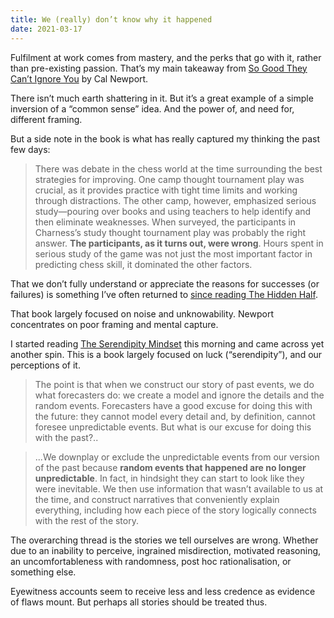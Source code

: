 ```yaml
---
title: We (really) don’t know why it happened
date: 2021-03-17
---
```


<p>Fulfilment at work comes from mastery, and the perks that go with it, rather than pre-existing passion. That’s my main takeaway from <a href="https://www.worldcat.org/title/so-good-they-cant-ignore-you-why-skills-trump-passion-in-the-quest-for-work-you-love/oclc/1120678544&amp;referer=brief_results">So Good They Can’t Ignore You</a> by Cal Newport.</p><p>There isn’t much earth shattering in it. But it’s a great example of a simple inversion of a “common sense” idea. And the power of, and need for, different framing.</p><p>But a side note in the book is what has really captured my thinking the past few days:</p><blockquote>There was debate in the chess world at the time surrounding the best strategies for improving. One camp thought tournament play was crucial, as it provides practice with tight time limits and working through distractions. The other camp, however, emphasized serious study—pouring over books and using teachers to help identify and then eliminate weaknesses. When surveyed, the participants in Charness’s study thought tournament play was probably the right answer. <strong>The participants, as it turns out, were wrong</strong>. Hours spent in serious study of the game was not just the most important factor in predicting chess skill, it dominated the other factors.</blockquote><p>That we don’t fully understand or appreciate the reasons for successes (or failures) is something I’ve often returned to <a href="__GHOST_URL__/a-plea-for-more-humility-about-what-we-know/">since reading The Hidden Half</a>.</p><p>That book largely focused on noise and unknowability. Newport concentrates on poor framing and mental capture.</p><p>I started reading <a href="https://www.worldcat.org/title/serendipity-mindset-the-art-and-science-of-creating-good-lu/oclc/1199009413&amp;referer=brief_results">The Serendipity Mindset</a> this morning and came across yet another spin. This is a book largely focused on luck (“serendipity”), and our perceptions of it.</p><blockquote>The point is that when we construct our story of past events, we do what forecasters do: we create a model and ignore the details and the random events. Forecasters have a good excuse for doing this with the future: they cannot model every detail and, by definition, cannot foresee unpredictable events. But what is our excuse for doing this with the past?..</blockquote><blockquote>...We downplay or exclude the unpredictable events from our version of the past because <strong>random events that happened are no longer unpredictable</strong>. In fact, in hindsight they can start to look like they were inevitable. We then use information that wasn’t available to us at the time, and construct narratives that conveniently explain everything, including how each piece of the story logically connects with the rest of the story.</blockquote><p>The overarching thread is the stories we tell ourselves are wrong. Whether due to an inability to perceive, ingrained misdirection, motivated reasoning, an uncomfortableness with randomness, post hoc rationalisation, or something else.</p><p>Eyewitness accounts seem to receive less and less credence as evidence of flaws mount. But perhaps all stories should be treated thus.</p>